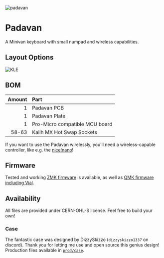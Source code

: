 ![padavan](https://github.com/kilipan/tsuru/blob/main/img/padavan_photo.jpg?raw=true)

# Padavan
A Minivan keyboard with small numpad and wireless capabilities.

## Layout Options
![KLE](https://github.com/kilipan/tsuru/blob/main/img/padavan_KLE.png?raw=true)

## BOM
| Amount | Part |
|-------:|:-----|
|      1 | Padavan PCB |
|      1 | Padavan Plate |
|      1 | Pro-Micro compatible MCU board |
|  58-63 | Kailh MX Hot Swap Sockets |

If you want to use the Padavan wirelessly, you'll need a wireless-capable controller, like e.g. the [nice!nano](https://nicekeyboards.com/nice-nano/)!

## Firmware
Tested and working [ZMK firmware](https://github.com/kilipan/zmk-config-padavan) is available,
as well as [QMK firmware including Vial](https://gitub.com/kilipan/qmk-config-padavan).

## Availability
All files are provided under CERN-OHL-S license. Feel free to build your own!

### Case
The fantastic case was designed by DizzySkizzo (`dizzyskizzo1337` on discord). Thank you for letting me use and open source this genius design!
Production files available in [`prod/case`](https://github.com/kilipan/padavan/tree/main/production/case).
